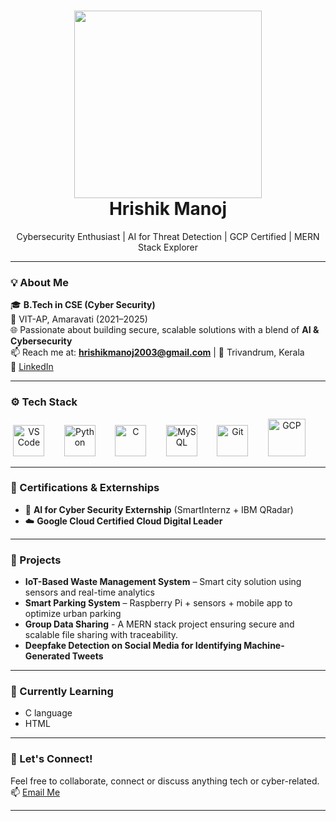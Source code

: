 <h1 align="center">
  <img src="https://github.com/user-attachments/assets/6c00e8ca-e012-4b50-90bb-e7a1c4550f44" height="300"/>
  <br>Hrishik Manoj
</h1>

<p align="center">
  Cybersecurity Enthusiast | AI for Threat Detection | GCP Certified | MERN Stack Explorer
</p>

---

### 💡 About Me

🎓 **B.Tech in CSE (Cyber Security)**  
📍 VIT-AP, Amaravati (2021–2025)  
🌐 Passionate about building secure, scalable solutions with a blend of **AI & Cybersecurity**  
📫 Reach me at: **hrishikmanoj2003@gmail.com** | 📍 Trivandrum, Kerala  
🔗 [LinkedIn](https://www.linkedin.com/in/hrishik-manoj-520b3a224/)

---

### ⚙️ Tech Stack

<p align="center">
  <img src="https://cdn.jsdelivr.net/gh/devicons/devicon/icons/vscode/vscode-original.svg" alt="VS Code" height="50"/>
  &nbsp;&nbsp;&nbsp;&nbsp;&nbsp;&nbsp;
  <img src="https://img.icons8.com/color/480/python--v1.png" alt="Python" height="50"/>
  &nbsp;&nbsp;&nbsp;&nbsp;&nbsp;&nbsp;
  <img src="https://cdn.jsdelivr.net/gh/devicons/devicon/icons/c/c-original.svg" alt="C" height="50"/>
  &nbsp;&nbsp;&nbsp;&nbsp;&nbsp;&nbsp;
  <img src="https://cdn.jsdelivr.net/gh/devicons/devicon/icons/mysql/mysql-original.svg" alt="MySQL" height="50"/>
  &nbsp;&nbsp;&nbsp;&nbsp;&nbsp;&nbsp;
  <img src="https://cdn.jsdelivr.net/gh/devicons/devicon/icons/git/git-original.svg" alt="Git" height="50"/>
  &nbsp;&nbsp;&nbsp;&nbsp;&nbsp;&nbsp;
  <img src="https://img.icons8.com/color/480/google-cloud.png" alt="GCP" height="60"/>
  &nbsp;&nbsp;&nbsp;&nbsp;&nbsp;&nbsp;
</p>


---

### 🧠 Certifications & Externships

- 🧪 **AI for Cyber Security Externship** (SmartInternz + IBM QRadar)
- ☁️ **Google Cloud Certified Cloud Digital Leader**

---

### 🔬 Projects

- **IoT-Based Waste Management System** – Smart city solution using sensors and real-time analytics
- **Smart Parking System** – Raspberry Pi + sensors + mobile app to optimize urban parking
- **Group Data Sharing** - A MERN stack project ensuring secure and scalable file sharing with traceability.
- **Deepfake Detection on Social Media for Identifying Machine-Generated Tweets**

---

### 🌱 Currently Learning

- C language
- HTML

---

### 🤝 Let's Connect!

Feel free to collaborate, connect or discuss anything tech or cyber-related.  
📫 [Email Me](mailto:hrishikmanoj2003@gmail.com)

---
